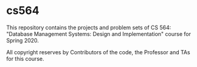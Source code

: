 # cs564
This repository contains the projects and problem sets of CS 564: "Database Management Systems: Design and Implementation" course for Spring 2020. 

All copyright reserves by Contributors of the code, the Professor and TAs for this course.
